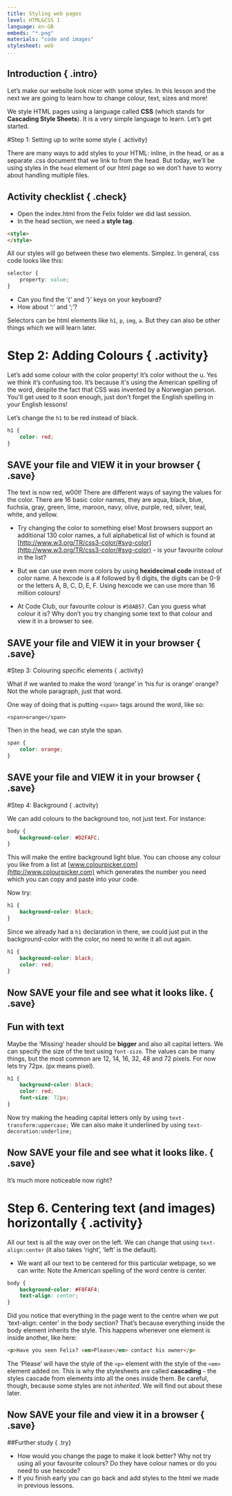 ```yaml
---
title: Styling web pages
level: HTML&CSS 1
language: en-GB
embeds: "*.png"
materials: "code and images"
stylesheet: web
...
```


## Introduction { .intro}

Let’s make our website look nicer with some styles. In this lesson and the next we are going to learn how to change colour, text, sizes and more!

We style HTML pages using a language called __CSS__ (which stands for __Cascading Style Sheets__). It is a very simple language to learn. Let’s get started.

#Step 1: Setting up to write some style { .activity}

There are many ways to add styles to your HTML: inline, in the head, or as a separate .css document that we link to from the head. But today, we’ll be using styles in the `head` element of our html page so we don’t have to worry about handling multiple files.

## Activity checklist { .check}

+ Open the index.html from the Felix folder we did last session.
+ In the head section, we need a __style tag__.
```html
<style>
</style>
```
All our styles will go between these two elements. Simplez. In general, css code looks like this:

```css
selector {
	property: value;
}
```

+ Can you find the ‘{‘ and ‘}’ keys on your keyboard?
+ How about ‘:’ and ‘;’?

Selectors can be html elements like `h1`, `p`, `img`, `a`. But they can also be other things which we will learn later.

# Step 2: Adding Colours { .activity}

Let’s add some colour with the color property! It’s color without the u. Yes we think it’s confusing too. It’s because it's using the American spelling of the word, despite the fact that CSS was invented by a Norwegian person. You'll get used to it soon enough, just don't forget the English spelling in your English lessons!

Let’s change the `h1` to be red instead of black.

```css
h1 {
	color: red;
}
```

## __SAVE__ your file and __VIEW__ it in your browser { .save}

The text is now red, w00t! There are different ways of saying the values for the color. There are 16 basic color names, they are aqua, black, blue, fuchsia, gray, green, lime, maroon, navy, olive, purple, red, silver, teal, white, and yellow.

+ Try changing the color to something else!
Most browsers support an additional 130 color names, a full alphabetical list of which is found at [http://www.w3.org/TR/css3-color/#svg-color](http://www.w3.org/TR/css3-color/#svg-color) - is your favourite colour in the list?

+ But we can use even more colors by using __hexidecimal code__ instead of color name. A hexcode is a # followed by 6 digits, the digits can be 0-9 or the letters A, B, C, D, E, F. Using hexcode we can use more than 16 million colours!
+ At Code Club, our favourite colour is `#58AB57`. Can you guess what colour it is? Why don’t you try changing some text to that colour and view it in a browser to see.

## __SAVE__ your file and __VIEW__ it in your browser { .save}

#Step 3: Colouring specific elements { .activity}

What if we wanted to make the word ‘orange’ in ‘his fur is orange’ orange? Not the whole paragraph, just that word.

One way of doing that is putting `<span>` tags around the word, like so:

`<span>orange</span>`

Then in the head, we can style the span.

```css
span {
	color: orange;
}
```

## __SAVE__ your file and __VIEW__ it in your browser { .save}

#Step 4: Background { .activity}

We can add colours to the background too, not just text. For instance:

```css
body {
	background-color: #D2FAFC;
}
```

This will make the entire background light blue. You can choose any colour you like from a list at [www.colourpicker.com](http://www.colourpicker.com) which generates the number you need which you can copy and paste into your code.

Now try:

```css
h1 {
	background-color: black;
}
```

Since we already had a `h1` declaration in there, we could just put in the background-color with the color, no need to write it all out again.

```css
h1 {
	background-color: black;
	color: red;
}
```


## Now __SAVE__ your file and see what it looks like. { .save}


## Fun with text

Maybe the ‘Missing’ header should be __bigger__ and also all capital letters. We can specify the size of the text using `font-size`. The values can be many things, but the most common are 12, 14, 16, 32, 48 and 72 pixels. For now lets try 72px. (px means pixel).

```css
h1 {
    background-color: black;
    color: red;
    font-size: 72px;
}
```

Now try making the heading capital letters only by using `text-transform:uppercase;` We can also make it underlined by using `text-decoration:underline;`

## Now __SAVE__ your file and see what it looks like. { .save}

It’s much more noticeable now right?

# Step 6. Centering text (and images) horizontally { .activity}

All our text is all the way over on the left. We can change that using `text-align:center` (it also takes ‘right’, ‘left’ is the default).

+ We want all our text to be centered for this particular webpage, so we can write: Note the American spelling of the word centre is center.

```css
body {
    background-color: #F8FAF4;
    text-align: center;
}
```
Did you notice that everything in the page went to the centre when we put ‘text-align: center’ in the body section? That’s because everything inside the body element inherits the style. This happens whenever one element is inside another, like here:

```html
<p>Have you seen Felix? <em>Please</em> contact his owner</p>
```

The ‘Please’ will have the style of the `<p>` element with the style of the `<em>` element added on. This is why the stylesheets are called __cascading__ - the styles cascade from elements into all the ones inside them. Be careful, though, because some styles are not *inherited*. We will find out about these later.

## Now __SAVE__ your file and view it in a browser { .save}

##Further study { .try}

+ How would you change the page to make it look better? Why not try using all your favourite colours? Do they have colour names or do you need to use hexcode?
+ If you finish early you can go back and add styles to the html we made in previous lessons.
